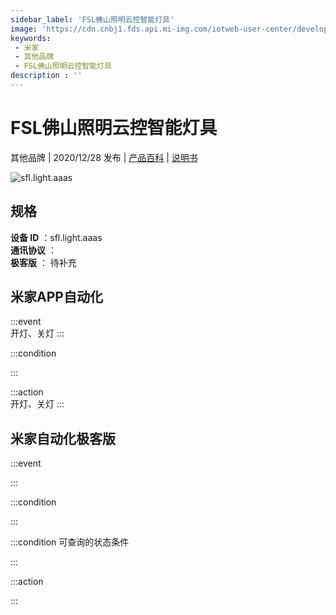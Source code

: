 ```yaml
---
sidebar_label: 'FSL佛山照明云控智能灯具'
image: 'https://cdn.cnbj1.fds.api.mi-img.com/iotweb-user-center/developer_16790478089006VT0nIXQ.png?GalaxyAccessKeyId=AKVGLQWBOVIRQ3XLEW&Expires=9223372036854775807&Signature=hEOTnvnspEJM3SPRUDAxOiPK1oU='
keywords: 
 - 米家
 - 其他品牌
 - FSL佛山照明云控智能灯具
description : ''
---
```

# FSL佛山照明云控智能灯具

其他品牌 | 2020/12/28 发布 | [产品百科](https://home.mi.com/webapp/content/baike/product/index.html?model=sfl.light.aaas/) | [说明书](https://home.mi.com/views/introduction.html?model=sfl.light.aaas&region=cn)

![sfl.light.aaas](https://cdn.cnbj1.fds.api.mi-img.com/iotweb-user-center/developer_16790478089006VT0nIXQ.png?GalaxyAccessKeyId=AKVGLQWBOVIRQ3XLEW&Expires=9223372036854775807&Signature=hEOTnvnspEJM3SPRUDAxOiPK1oU=)

## 规格  
> 
**设备 ID** ：sfl.light.aaas  
**通讯协议** ：  
**极客版**  ： 待补充 


## 米家APP自动化  

:::event  
开灯、关灯
:::

:::condition  

:::

:::action   
开灯、关灯
:::

## 米家自动化极客版  

:::event  

:::

:::condition  

:::

:::condition 可查询的状态条件  

:::

:::action  

:::

        
